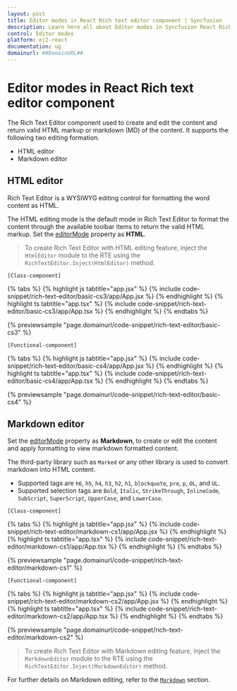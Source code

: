 ```yaml
---
layout: post
title: Editor modes in React Rich text editor component | Syncfusion
description: Learn here all about Editor modes in Syncfusion React Rich text editor component of Syncfusion Essential JS 2 and more.
control: Editor modes 
platform: ej2-react
documentation: ug
domainurl: ##DomainURL##
---
```


# Editor modes in React Rich text editor component

The Rich Text Editor component used to create and edit the content and return valid HTML markup or markdown (MD) of the content. It supports the following two editing formation.

* HTML editor
* Markdown editor

## HTML editor

Rich Text Editor is a WYSIWYG editing control for formatting the word content as HTML.

The HTML editing mode is the default mode in Rich Text Editor to format the content through the available toolbar items to return the valid HTML markup. Set the [editorMode](https://ej2.syncfusion.com/react/documentation/api/rich-text-editor/#editormode) property as **HTML**.

> To create Rich Text Editor with HTML editing feature, inject the `HtmlEditor` module to the RTE using the `RichTextEditor.Inject(HtmlEditor)` method.

`[Class-component]`

{% tabs %}
{% highlight js tabtitle="app.jsx" %}
{% include code-snippet/rich-text-editor/basic-cs3/app/App.jsx %}
{% endhighlight %}
{% highlight ts tabtitle="app.tsx" %}
{% include code-snippet/rich-text-editor/basic-cs3/app/App.tsx %}
{% endhighlight %}
{% endtabs %}

 {% previewsample "page.domainurl/code-snippet/rich-text-editor/basic-cs3" %}

`[Functional-component]`

{% tabs %}
{% highlight js tabtitle="app.jsx" %}
{% include code-snippet/rich-text-editor/basic-cs4/app/App.jsx %}
{% endhighlight %}
{% highlight ts tabtitle="app.tsx" %}
{% include code-snippet/rich-text-editor/basic-cs4/app/App.tsx %}
{% endhighlight %}
{% endtabs %}

 {% previewsample "page.domainurl/code-snippet/rich-text-editor/basic-cs4" %}

## Markdown editor

Set the [editorMode](https://ej2.syncfusion.com/react/documentation/api/rich-text-editor/#editormode) property as **Markdown**, to create or edit the content and apply formatting to view markdown formatted content.

The third-party library such as `Marked` or any other library is used to convert markdown into HTML content.

* Supported tags are `h6`, `h5`, `h4`, `h3`, `h2`, `h1`, `blockquote`, `pre`, `p`, `OL`, and `UL`.
* Supported selection tags are `Bold`, `Italic`, `StrikeThrough`, `InlineCode`, `SubScript`, `SuperScript`, `UpperCase`, and `LowerCase`.

`[Class-component]`

{% tabs %}
{% highlight js tabtitle="app.jsx" %}
{% include code-snippet/rich-text-editor/markdown-cs1/app/App.jsx %}
{% endhighlight %}
{% highlight ts tabtitle="app.tsx" %}
{% include code-snippet/rich-text-editor/markdown-cs1/app/App.tsx %}
{% endhighlight %}
{% endtabs %}

 {% previewsample "page.domainurl/code-snippet/rich-text-editor/markdown-cs1" %}

`[Functional-component]`

{% tabs %}
{% highlight js tabtitle="app.jsx" %}
{% include code-snippet/rich-text-editor/markdown-cs2/app/App.jsx %}
{% endhighlight %}
{% highlight ts tabtitle="app.tsx" %}
{% include code-snippet/rich-text-editor/markdown-cs2/app/App.tsx %}
{% endhighlight %}
{% endtabs %}

 {% previewsample "page.domainurl/code-snippet/rich-text-editor/markdown-cs2" %}

> To create Rich Text Editor with Markdown editing feature, inject the `MarkdownEditor` module to the RTE using the `RichTextEditor.Inject(MarkdownEditor)` method.

For further details on Markdown editing, refer to the [`Markdown`](../rich-text-editor/markdown) section.